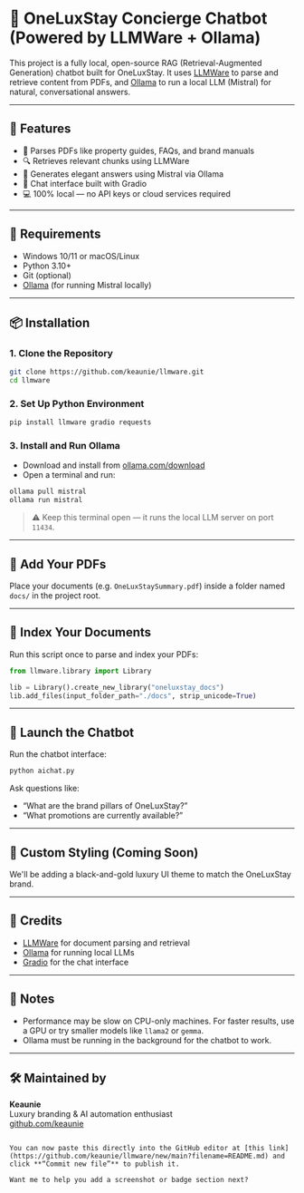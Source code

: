
# 🧠 OneLuxStay Concierge Chatbot (Powered by LLMWare + Ollama)

This project is a fully local, open-source RAG (Retrieval-Augmented Generation) chatbot built for OneLuxStay. It uses [LLMWare](https://github.com/llmware-ai/llmware) to parse and retrieve content from PDFs, and [Ollama](https://ollama.com) to run a local LLM (Mistral) for natural, conversational answers.

---

## 🚀 Features

- 📄 Parses PDFs like property guides, FAQs, and brand manuals  
- 🔍 Retrieves relevant chunks using LLMWare  
- 🧠 Generates elegant answers using Mistral via Ollama  
- 💬 Chat interface built with Gradio  
- 💻 100% local — no API keys or cloud services required  

---

## 🧰 Requirements

- Windows 10/11 or macOS/Linux  
- Python 3.10+  
- Git (optional)  
- [Ollama](https://ollama.com/download) (for running Mistral locally)  

---

## 📦 Installation

### 1. Clone the Repository

```bash
git clone https://github.com/keaunie/llmware.git
cd llmware
```

### 2. Set Up Python Environment

```bash
pip install llmware gradio requests
```

### 3. Install and Run Ollama

- Download and install from [ollama.com/download](https://ollama.com/download)  
- Open a terminal and run:

```bash
ollama pull mistral
ollama run mistral
```

> ⚠️ Keep this terminal open — it runs the local LLM server on port `11434`.

---

## 📂 Add Your PDFs

Place your documents (e.g. `OneLuxStaySummary.pdf`) inside a folder named `docs/` in the project root.

---

## 🧠 Index Your Documents

Run this script once to parse and index your PDFs:

```python
from llmware.library import Library

lib = Library().create_new_library("oneluxstay_docs")
lib.add_files(input_folder_path="./docs", strip_unicode=True)
```

---

## 💬 Launch the Chatbot

Run the chatbot interface:

```bash
python aichat.py
```

Ask questions like:
- “What are the brand pillars of OneLuxStay?”
- “What promotions are currently available?”

---

## 🖤 Custom Styling (Coming Soon)

We'll be adding a black-and-gold luxury UI theme to match the OneLuxStay brand.

---

## 🧩 Credits

- [LLMWare](https://github.com/llmware-ai/llmware) for document parsing and retrieval  
- [Ollama](https://ollama.com) for running local LLMs  
- [Gradio](https://gradio.app) for the chat interface  

---

## 📌 Notes

- Performance may be slow on CPU-only machines. For faster results, use a GPU or try smaller models like `llama2` or `gemma`.  
- Ollama must be running in the background for the chatbot to work.  

---

## 🛠️ Maintained by

**Keaunie**  
Luxury branding & AI automation enthusiast  
[github.com/keaunie](https://github.com/keaunie)
```

You can now paste this directly into the GitHub editor at [this link](https://github.com/keaunie/llmware/new/main?filename=README.md) and click **“Commit new file”** to publish it.

Want me to help you add a screenshot or badge section next?

